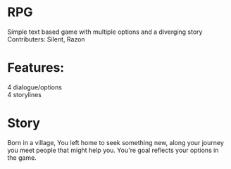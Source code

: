 # RPG <br>
Simple text based game with multiple options and a diverging story <br>
Contributers: Silent, Razon
# Features: <br>
4 dialogue/options <br>
4 storylines <br>
# Story
Born in a village, You left home to seek something new, along your journey you meet people that might help you. You're goal reflects your options in the game.

